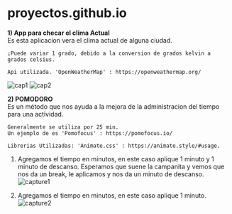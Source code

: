 # proyectos.github.io


**1) App para checar el clima Actual** <br>
    Es esta aplicacion vera el clima actual de alguna ciudad. <br>

    ¡Puede variar 1 grado, debido a la conversion de grados kelvin a grados celsius.

    Api utilizada. 'OpenWeatherMap' : https://openweathermap.org/
![cap1](https://user-images.githubusercontent.com/107267140/173118497-45d73803-c046-4b43-b603-217d01ce803b.png)
![cap2](https://user-images.githubusercontent.com/107267140/173118522-7df405a6-6e80-4ede-8ca8-cc37df0a8c1c.png)


**2) POMODORO** <br>
    Es un método que nos ayuda a la  mejora de la administracion del tiempo para una actividad. 

    Generalmente se utiliza por 25 min. 
    Un ejemplo de es 'Pomofocus' : https://pomofocus.io/

    Librerias Utilizadas: 'Animate.css' : https://animate.style/#usage.
    

1) Agregamos el tiempo en minutos, en este caso aplique 1 minuto y 1 minuto de descanso. Esperamos que suene la campanita y vemos que nos da un break, le aplicamos y nos da un minuto de descanso. 
![capture1](https://user-images.githubusercontent.com/107267140/173119978-d51d10c0-18bd-46b1-b3a8-fad1150466f6.png)

2) Agregamos el tiempo en minutos, en este caso aplique 1 minuto.
![capture2](https://user-images.githubusercontent.com/107267140/173119991-f4ceb7c1-424c-46ba-8e29-c2d0d5e3e4d7.png)
